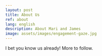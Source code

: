 ```yaml
---
layout: post
title: About Us
ref: about
lang: english
description: About Mari and James
image: assets/images/engagement-gaze.jpg
---
```


I bet you know us already!
More to follow.
